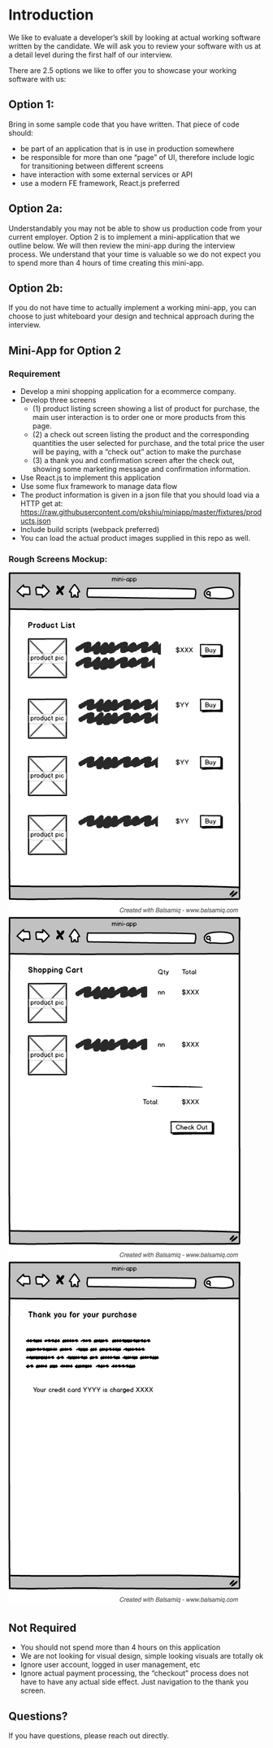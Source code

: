 # Introduction

We like to evaluate a developer’s skill by looking at actual working software written by the candidate. We will ask you to review your software with us at a detail level during the first half of our interview.

There are 2.5 options we like to offer you to showcase your working software with us:

## Option 1: 

Bring in some sample code that you have written. That piece of code should:

- be part of an application that is in use in production somewhere
- be responsible for more than one “page” of UI, therefore include logic for transitioning between different screens
- have interaction with some external services or API
- use a modern FE framework, React.js preferred

## Option 2a:

Understandably you may not be able to show us production code from your current employer. Option 2 is to implement a mini-application that we outline below. We will then review the mini-app during the interview process. We understand that your time is valuable so we do not expect you to spend more than 4 hours of time creating this mini-app.

## Option 2b:

 If you do not have time to actually implement a working mini-app, you can choose to just whiteboard your design and technical approach during the interview.


## Mini-App for Option 2

### Requirement

- Develop a mini shopping application for a ecommerce company.
- Develop three screens
  - (1) product listing screen showing a list of product for purchase, the main user interaction is to order one or more products from this page.
  - (2) a check out screen listing the product and the corresponding quantities the user selected for purchase, and the total price the user will be paying, with a “check out” action to make the purchase
  - (3) a thank you and confirmation screen after the check out, showing some marketing message and confirmation information.
- Use React.js to implement this application
- Use some flux framework to manage data flow
- The product information is given in a json file that you should load via a HTTP get at: https://raw.githubusercontent.com/pkshiu/miniapp/master/fixtures/products.json
- Include build scripts (webpack preferred)
- You can load the actual product images supplied in this repo as well.


### Rough Screens Mockup:

![Product Listing](product_list_page_1.png)
![Checkout Page](checkout_page_2.png)
![Thank You Page](thank_you_page_3.png)

## Not Required

- You should not spend more than 4 hours on this application
- We are not looking for visual design, simple looking visuals are totally ok
- Ignore user account, logged in user management, etc
- Ignore actual payment processing, the “checkout” process does not have to have any actual side effect. Just navigation to the thank you screen.

## Questions?

If you have questions, please reach out directly.

